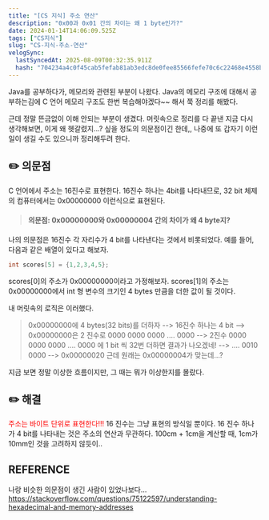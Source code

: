 ```yaml
---
title: "[CS 지식] 주소 연산"
description: "0x00과 0x01 간의 차이는 왜 1 byte인가?"
date: 2024-01-14T14:06:09.525Z
tags: ["CS지식"]
slug: "CS-지식-주소-연산"
velogSync:
  lastSyncedAt: 2025-08-09T00:32:35.911Z
  hash: "704234a4c0f45cab5fefab81ab3edc8de0fee85566fefe70c6c22468e4558be7"
---
```


Java를 공부하다가, 메모리와 관련된 부분이 나왔다. Java의 메모리 구조에 대해서 공부하는김에 C 언어 메모리 구조도 한번 복습해야겠다~~ 해서 쭉 정리를 해봤다.

근데 정말 뜬금없이 이해 안되는 부분이 생겼다. 머릿속으로 정리를 다 끝낸 지금 다시 생각해보면, 이게 왜 헷갈렸지...? 싶을 정도의 의문점이긴 한데,, 나중에 또 갑자기 이런일이 생길 수도 있으니까 정리해두려 한다.

## ✏️ 의문점
C 언어에서 주소는 16진수로 표현한다. 16진수 하나는 4bit를 나타내므로, 32 bit 체제의 컴퓨터에서는 0x00000000 이런식으로 표현된다.
> #### 의문점: 0x00000000와 0x00000004 간의 차이가 왜 4 byte지?

나의 의문점은 16진수 각 자리수가 4 bit를 나타낸다는 것에서 비롯되었다.
예를 들어, 다음과 같은 배열이 있다고 해보자.
```c
int scores[5] = {1,2,3,4,5};
```
scores[0]의 주소가 0x00000000이라고 가정해보자.
scores[1]의 주소는 0x00000000에서 int 형 변수의 크기인 4 bytes 만큼을 더한 값이 될 것이다.

내 머릿속의 로직은 이러했다.

> 0x00000000에 4 bytes(32 bits)를 더하자 
--> 16진수 하나는 4 bit 
--> 0x00000000은 2 진수로 0000 0000 0000 .... 0000 
--> 2진수 0000 0000 0000 .... 0000 에 1 bit 씩 32번 더하면 결과가 나오겠네! 
--> .... 0010 0000
--> 0x00000020
근데 원래는 0x00000004가 맞는데...?

지금 보면 정말 이상한 흐름이지만, 그 때는 뭐가 이상한지를 몰랐다.

## ✏️ 해결
<span style = "color: red">주소는 바이트 단위로 표현한다!!!</span>
16 진수는 그냥 표현의 방식일 뿐이다. 16 진수 하나가 4 bit를 나타내는 것은 주소의 연산과 무관하다. 
100cm + 1cm을 계산할 때, 1cm가 10mm인 것을 고려하지 않듯이..



## REFERENCE
나랑 비슷한 의문점이 생긴 사람이 있었나보다...
https://stackoverflow.com/questions/75122597/understanding-hexadecimal-and-memory-addresses